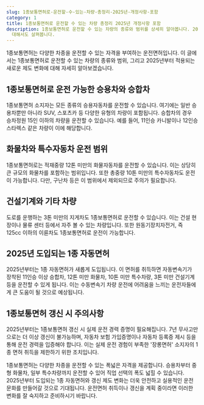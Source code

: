 ```yaml
---
slug: 1종보통면허로-운전할-수-있는-차량-총정리-2025년-개정사항-포함
category: 1
title: 1종보통면허로 운전할 수 있는 차량 총정리 2025년 개정사항 포함
description: 1종보통면허로 운전할 수 있는 차량의 종류와 범위를 상세히 알아봅니다. 2025년 개정되는 면허 제도 변화와 함께 1종 자동면허에
  대해서도 살펴봅니다.
---
```

1종보통면허는 다양한 차종을 운전할 수 있는 자격을 부여하는 운전면허입니다. 이 글에서는 1종보통면허로 운전할 수 있는 차량의 종류와 범위, 그리고 2025년부터 적용되는 새로운 제도 변화에 대해 자세히 알아보겠습니다.

## 1종보통면허로 운전 가능한 승용차와 승합차

1종보통면허 소지자는 모든 종류의 승용자동차를 운전할 수 있습니다. 여기에는 일반 승용차뿐만 아니라 SUV, 스포츠카 등 다양한 유형의 차량이 포함됩니다. 승합차의 경우 승차정원 15인 이하의 차량을 운전할 수 있습니다. 예를 들어, 11인승 카니발이나 12인승 스타렉스 같은 차량이 이에 해당합니다.

## 화물차와 특수자동차 운전 범위

1종보통면허로는 적재중량 12톤 미만의 화물자동차를 운전할 수 있습니다. 이는 상당히 큰 규모의 화물차를 포함하는 범위입니다. 또한 총중량 10톤 미만의 특수자동차도 운전이 가능합니다. 다만, 구난차 등은 이 범위에서 제외되므로 주의가 필요합니다.

## 건설기계와 기타 차량

도로를 운행하는 3톤 미만의 지게차도 1종보통면허로 운전할 수 있습니다. 이는 건설 현장이나 물류 센터 등에서 자주 볼 수 있는 차량입니다. 또한 원동기장치자전거, 즉 125cc 이하의 이륜차도 1종보통면허로 운전이 가능합니다.

## 2025년 도입되는 1종 자동면허

2025년부터는 1종 자동면허가 새롭게 도입됩니다. 이 면허를 취득하면 자동변속기가 장착된 11인승 이상 승합차, 12톤 미만 화물차, 10톤 미만 특수차량, 3톤 미만 건설기계 등을 운전할 수 있게 됩니다. 이는 수동변속기 차량 운전에 어려움을 느끼는 운전자들에게 큰 도움이 될 것으로 예상됩니다.

## 1종보통면허 갱신 시 주의사항

2025년부터는 1종보통면허 갱신 시 실제 운전 경력 증명이 필요해집니다. 7년 무사고만으로는 더 이상 갱신이 불가능하며, 자동차 보험 가입증명이나 자동차 등록증 제시 등을 통해 운전 경력을 입증해야 합니다. 이는 실제 운전 경험이 부족한 '장롱면허' 소지자의 1종 면허 취득을 제한하기 위한 조치입니다.

1종보통면허는 다양한 차종을 운전할 수 있는 폭넓은 자격을 제공합니다. 승용차부터 중형 화물차, 일부 특수차량까지 운전할 수 있어 직업 선택의 폭도 넓힐 수 있습니다. 2025년부터 도입되는 1종 자동면허와 갱신 제도 변화는 더욱 안전하고 실용적인 운전 문화를 만들어갈 것으로 기대됩니다. 운전면허 취득이나 갱신을 계획 중이라면 이러한 변화를 잘 숙지하고 준비하시기 바랍니다.